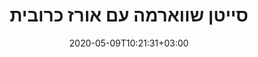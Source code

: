 ---
layout: recipe
date: 2020-05-09T10:21:31+03:00
draft: false    
title:  "סייטן שווארמה עם אורז כרובית" # The title of your awesome recipe
image: seitan.jpg # Name of image in recipe bundle
morePhotos:
  - seitan.jpg
imagecredit: 
sourceName: הרשת # Name of the source website
sourceURL: https://www.www.co.il/ # Actual URL of the recipe itself
category: מנה עיקרית # The type of meal or course your recipe is about. For example: "dinner", "entree", or "dessert".
cuisine: ים תיכוני
tags: # You don't have to have 3, feel free to have 10, 1, or none
  - דל פחמימה
  - קל להכנה
yield: 5
prepTime: 5
cookTime: 10

ingredients:
- 1 כרובית גדולה
- חבילת סייטן שווארמה
- בצל לבן
- פטריות (לא חובה)
- 1 כף או יותר שמן זרעי ענבים
- כורום ותבלין שום ״לאורז״ 
- מלח, פלפל לפי הטעם

directions:

-  לפרק לפרחים גודל בינוני ולשטוף אותם
-  לטחון את הכרובית בבלנדר בפולסים קצרים לקבלת ״אורז״
- במחבת עמוקה על אש הכי חזקה עם מעט שמן זרעי ענבים ל״הקפיץ את הכרובית עד להשחמה קלה  
-  להוריד מהאש לקערה עמוקה

- על אותה מחבת לטגן בצל עד להשחמה קלה
- להוסיף את הסייטן שווארמה 
- 2 דקות על האש וזמה מוכן
- להגיש עם טחינה
---